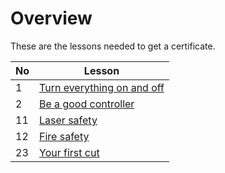 # Overview

These are the lessons needed to get a certificate.

No |Lesson
---|-------------------------------------
1  |[Turn everything on and off](1_turn_everything_on_and_off.md)
2  |[Be a good controller](2_be_a_good_controller.md)
11 |[Laser safety](1_laser_safety.md)
12 |[Fire safety](2_fire_safety.md)
23 |[Your first cut](3_your_first_cut.md)

